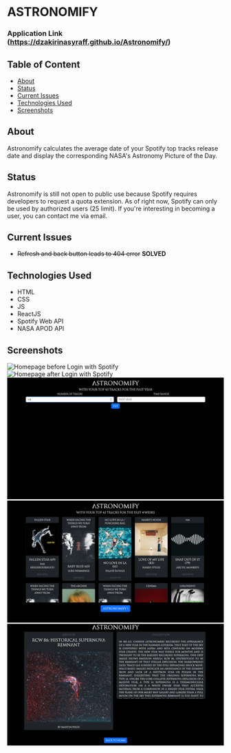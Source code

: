 # **ASTRONOMIFY**

### Application Link (https://dzakirinasyraff.github.io/Astronomify/)

## Table of Content

 - [About](https://github.com/DzakirinAsyraff/Astronomify/tree/main#about)
 - [Status](https://github.com/DzakirinAsyraff/Astronomify/tree/main#status)
 - [Current Issues](https://github.com/DzakirinAsyraff/Astronomify/tree/main#current-issues)
 - [Technologies Used](https://github.com/DzakirinAsyraff/Astronomify/tree/main#technologies-used)
 - [Screenshots](https://github.com/DzakirinAsyraff/Astronomify/tree/main#screenshots)

## About

Astronomify calculates the average date of your Spotify top tracks release date and display the corresponding NASA's Astronomy Picture of the Day.

## Status

Astronomify is still not open to public use because Spotify requires developers to request a quota extension. As of right now, Spotify can only be used by authorized users (25 limit). If you're interesting in becoming a user, you can contact me via email.

## Current Issues

 - ~~Refresh and back button leads to 404 error~~  **SOLVED**

## Technologies Used

 - HTML
 - CSS
 - JS
 - ReactJS
 - Spotify Web API
 - NASA APOD API

## Screenshots
![Homepage before Login with Spotify](https://raw.githubusercontent.com/DzakirinAsyraff/Astronomify/main/src/Assets/ss1.PNG)
![Homepage after Login with Spotify](https://raw.githubusercontent.com/DzakirinAsyraff/Astronomify/main/src/Assets/ss2.PNG)
![Main page](https://raw.githubusercontent.com/DzakirinAsyraff/Astronomify/main/src/Assets/ss3.PNG)
![Main page with top tracks shown](https://raw.githubusercontent.com/DzakirinAsyraff/Astronomify/main/src/Assets/ss4.PNG)
![Final page](https://raw.githubusercontent.com/DzakirinAsyraff/Astronomify/main/src/Assets/ss5.PNG)
